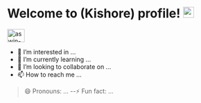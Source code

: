# Welcome to (Kishore) profile! <a href="https://www.aswinbarath.me/"><img src="https://media.giphy.com/media/hvRJCLFzcasrR4ia7z/giphy.gif" width="25px"></a>
<a href="https://www.linkedin.com/in/kishore-lkin" target="_blank"><img align="center" src="https://raw.githubusercontent.com/rahuldkjain/github-profile-readme-generator/master/src/images/icons/Social/linked-in-alt.svg" alt="aswin-barath" height="30" width="40" /></a>
&nbsp;

- 👀 I’m interested in ...
- 🌱 I’m currently learning ...
- 💞️ I’m looking to collaborate on ...
- 📫 How to reach me ...
> 😄 Pronouns: ...
--⚡ Fun fact: ...

<!---
Kishore-june/Kishore-june is a ✨ special ✨ repository because its `README.md` (this file) appears on your GitHub profile.
You can click the Preview link to take a look at your changes.
--->
